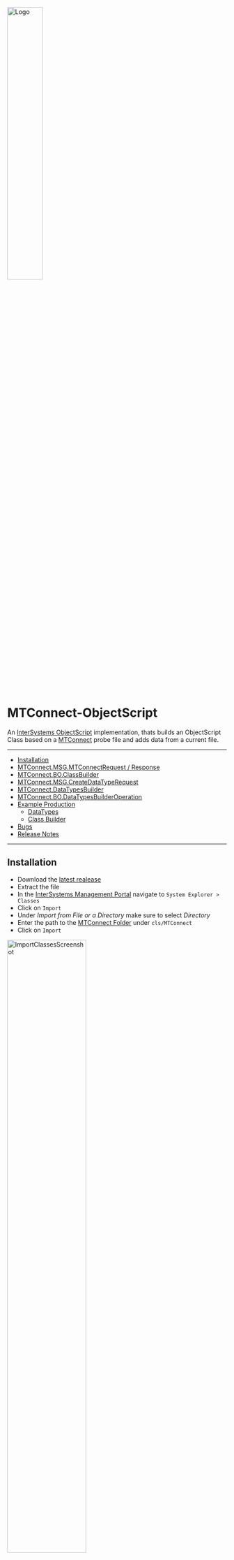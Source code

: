 <img src = "https://raw.githubusercontent.com/phil1436/MTConnect-ObjectScript/master/resources/logo.png" alt = "Logo" width = "40%"/>

# MTConnect-ObjectScript

An [InterSystems ObjectScript](https://docs.intersystems.com/irislatest/csp/docbook/DocBook.UI.Page.cls?KEY=GCOS_INTRO) implementation, thats builds an ObjectScript Class based on a [MTConnect](https://www.mtconnect.org/) probe file and adds data from a current file.

---

-   [Installation](https://github.com/phil1436/MTConnect-ObjectScript#installation)
-   [MTConnect.MSG.MTConnectRequest / Response](https://github.com/phil1436/MTConnect-ObjectScript#mtconnectmsgmtconnectrequest--response)
-   [MTConnect.BO.ClassBuilder](https://github.com/phil1436/MTConnect-ObjectScript#mtconnectboclassbuilder)
-   [MTConnect.MSG.CreateDataTypeRequest](https://github.com/phil1436/MTConnect-ObjectScript#mtconnectmsgcreatedatatyperequest)
-   [MTConnect.DataTypesBuilder](https://github.com/phil1436/MTConnect-ObjectScript#mtconnectdatatypesbuilder)
-   [MTConnect.BO.DataTypesBuilderOperation](https://github.com/phil1436/MTConnect-ObjectScript#mtconnectbodatatypesbuilderoperation)
-   [Example Production](https://github.com/phil1436/MTConnect-ObjectScript#example-production)
    -   [DataTypes](https://github.com/phil1436/MTConnect-ObjectScript#datatypes)
    -   [Class Builder](https://github.com/phil1436/MTConnect-ObjectScript#class-builder)
-   [Bugs](https://github.com/phil1436/MTConnect-ObjectScript#bugs)
-   [Release Notes](https://github.com/phil1436/MTConnect-ObjectScript#release-notes)

---

## Installation

-   Download the [latest realease](https://github.com/phil1436/MTConnect-ObjectScript/releases/latest)
-   Extract the file
-   In the [InterSystems Management Portal](https://docs.intersystems.com/irislatest/csp/docbook/DocBook.UI.Page.cls?KEY=GSA_USING_PORTAL) navigate to `System Explorer > Classes`
-   Click on `Import`
-   Under _Import from File or a Directory_ make sure to select _Directory_
-   Enter the path to the [MTConnect Folder](https://github.com/phil1436/MTConnect-ObjectScript/tree/master/cls/MTConnect) under `cls/MTConnect`
-   Click on `Import`

<img src="https://raw.githubusercontent.com/phil1436/MTConnect-ObjectScript/master/resources/ImportClassesScreenshot.png" title ="ImportClassesScreenshot" width = "60%"/>

---

## [MTConnect.MSG.MTConnectRequest](https://github.com/phil1436/MTConnect-ObjectScript/blob/master/cls/MTConnect/MSG/MTConnectRequest.cls) / [Response](https://github.com/phil1436/MTConnect-ObjectScript/blob/master/cls/MTConnect/MSG/MTConnectResponse.cls)

-   `probe`: Holds the data from the probe file.
-   `probeFromFile`: When enabled the probe property contains an absolute path to the probe file. When disabled the probe property contains the probe file as a string.
-   `current`: Holds the data from the current file.
-   `currentToFile`: When enabled the current property contains an absolute path to the current file. When disabled the current property contains the current file as a string.
-   `recievedLine`(optional): Holds a received string. (Used for _cleardata_)
-   `className`(will be set): The complete class name of the generated class.

---

## [MTConnect.BO.ClassBuilder](https://github.com/phil1436/MTConnect-ObjectScript/blob/master/cls/MTConnect/BO/ClassBuilder.cls)

A Business Operation, that builts an ObjectScript class based on a MTConnect probe file. After the class is successfully generated, the operation inserts data from a MTConnect current file.

### Request

[MTConnect.MSG.MTConnectRequest](https://github.com/phil1436/MTConnect-ObjectScript/blob/master/cls/MTConnect/MSG/MTConnectRequest.cls)

### Response

[MTConnect.MSG.MTConnectResponse](https://github.com/phil1436/MTConnect-ObjectScript/blob/master/cls/MTConnect/MSG/MTConnectResponse.cls)

### Settings

#### MTConnect

-   `PackageName`: The package where the class will be generated in.
-   `suffixClass`: A suffix for the class name.
-   `Kind`: _ID_ or _Name_. Sets from which attributes the class will be build.
-   `ClearData`: When enabled deletes all data, when a `***CL***` message is received.
-   `SuperClasses`: Define comma seperated superclasses for the class.

#### MTConnectDataTypes

-   `GenerateDataTypes`: When enabled the MTConnect Datatypes will be generated automatically.
-   `DataTypesPackage`: The package where the MTConnect datatypes exists or will be generated in.
-   `GenerateIsValid`: When enabled generates a IsValid Method for the datatypes
-   `GenerateNormalize`: When enabled generates a Normalize Method for the datatypes
-   `GenerateLogicalToDisplay`: When enabled generates a LogicalToDisplay Method for the datatypes
-   `GenerateDisplayToLogical`: When enabled generates a DisplayToLogical Method for the datatypes

#### LOG

-   `Log`: When enabled all changes will be written to a log file.
-   `LogFile`: An absolute path to the log file.

---

## [MTConnect.MSG.CreateDataTypeRequest](https://github.com/phil1436/MTConnect-ObjectScript/blob/master/cls/MTConnect/MSG/CreateDataTypeRequest.cls)

-   `Name`: The name of the datatype.
-   `Unit`: The unit to display the datatype with.
-   `DataType`: The underlying ObjectScript type (Currently only works with _%String_, _%Integer_ and _%Double_).
-   `AllowedStringValues`: Comma separated list for the allowed values. If left empty all values will be allowed. (only used when `DataType` is _%String_)
-   `AllowedNumericMaxValue`: The maximum value that is allowed. If left empty all values will be allowed. (only used when `DataType` is _%Double_ or _%Integer_)
-   `AllowedNumericMinValue`: The minimum value that is allowed. If left empty all values will be allowed. (only used when `DataType` is _%Double_ or _%Integer_)

---

## [MTConnect.DataTypesBuilder](https://github.com/phil1436/MTConnect-ObjectScript/blob/master/cls/MTConnect/DataTypesBuilder.cls)

Builds MTConnect Datatypes based on a [MTConnect.MSG.CreateDataTypeRequest](https://github.com/phil1436/MTConnect-ObjectScript/blob/master/cls/MTConnect/MSG/CreateDataTypeRequest.cls).

### Execute Method

-   `pRequest`: The [MTConnect.MSG.CreateDataTypeRequest](https://github.com/phil1436/MTConnect-ObjectScript/blob/master/cls/MTConnect/MSG/CreateDataTypeRequest.cls)
-   `pPackage`: The package name to store the datatypes (Default is _MTConnect.DataTypes_)
-   `pGenerateIsValid`: If enabled generates the _IsValid_ method for the datatype (enabled by default)
-   `pGenerateNormalize`: If enabled generates the _Normalize_ method for the datatype (enabled by default)
-   `pGenerateDisplayToLogical`: If enabled generates the _DisplayToLogical_ method for the datatype (enabled by default)
-   `pGenerateLogicalToDisplay`: If enabled generates the _LogicalToDisplay_ method for the datatype (enabled by default)

---

## [MTConnect.BO.DataTypesBuilderOperation](https://github.com/phil1436/MTConnect-ObjectScript/blob/master/cls/MTConnect/BO/DataTypesBuilderOperation.cls)

A Business Operation to build MTConnect Datatypes based on a [MTConnect.MSG.CreateDataTypeRequest](https://github.com/phil1436/MTConnect-ObjectScript/blob/master/cls/MTConnect/MSG/CreateDataTypeRequest.cls).

### Request

[MTConnect.MSG.CreateDataTypeRequest](https://github.com/phil1436/MTConnect-ObjectScript/blob/master/cls/MTConnect/MSG/CreateDataTypeRequest.cls)

### Response

[Ens.StringResponse](https://docs.intersystems.com/irislatest/csp/documatic/%25CSP.Documatic.cls?LIBRARY=ENSLIB&CLASSNAME=Ens.StringResponse)

### Settings

#### DataType

-   `Package`: The package name to store the datatypes (Default is _MTConnect.DataTypes_)
-   `IsValid`: If enabled generates the _IsValid_ method for the datatype
-   `Normalize`: If enabled generates the _Normalize_ method for the datatype
-   `DisplayToLogical`: If enabled generates the _DisplayToLogical_ method for the datatype
-   `LogicalToDisplay`: If enabled generates the _LogicalToDisplay_ method for the datatype

> Tip: Hava a look at [MTConnect.DataTypes](https://github.com/phil1436/MTConnect-ObjectScript/tree/master/cls/MTConnect/DataTypes) for some default MTConnect DataTypes.

---

## [Example Production](https://github.com/phil1436/MTConnect-ObjectScript/tree/master/cls/MTConnect/ExampleProduction)

A simple [Production](https://github.com/phil1436/MTConnect-ObjectScript/blob/master/cls/MTConnect/ExampleProduction/Production.cls) to show the usage of the [DataTypesBuilder Operation](https://github.com/phil1436/MTConnect-ObjectScript/blob/master/cls/MTConnect/BO/DataTypesBuilderOperation.cls) and the [ClassBuilder Operation](https://github.com/phil1436/MTConnect-ObjectScript/blob/master/cls/MTConnect/BO/ClassBuilder.cls).

How to open and start the Production:

-   In the InterSystems Management Portal navigate to `Interoperabilty > Configure > Production > Go`
-   Click on `Production Settings`
-   Navigate to `Actions > Open`
-   Choose `MTConnect > ExampleProduction > Production > Go`
-   Click on `Start`

### DataTypes

An example for how to use the [DataTypesBuilder Operation](https://github.com/phil1436/MTConnect-ObjectScript/blob/master/cls/MTConnect/BO/DataTypesBuilderOperation.cls) to create MTConnect DataTypes.

-   From the _category_ dropdown menu choose `DataTypes`
-   Choose the `DataTypes Process`
-   Navigate to `Actions > Test`
-   From the _Request Type_ dropdown menu choose `Ens.StringRequest`
    -   Type in the `StringValue` field _String_ to generate a String MTConnect DataType
        **OR**
    -   Type in the `StringValue` field _Double_ to generate a Double MTConnect DataType
        **OR**
    -   Type in the `StringValue` field _Inetger_ to generate a Integer MTConnect DataType
-   Click on `Invoke Testing Service`
-   You can follow the _Visual Trace_ to see how the DataType was created
-   You will find the DataTypes under `MTConnect.ExampleProduction.DataTypes`

![resources/ExampleProductionDataTypesDemo](https://raw.githubusercontent.com/phil1436/MTConnect-ObjectScript/master/resources/ExampleProductionDataTypesDemo.gif)

### Class Builder

An example for how to use the [ClassBuilder Operation](https://github.com/phil1436/MTConnect-ObjectScript/blob/master/cls/MTConnect/BO/ClassBuilder.cls) to create MTConnect Class from a MTConnect [Probe](http://mtconnect.mazakcorp.com:5609/probe) and [Current](http://mtconnect.mazakcorp.com:5609/current) file.

-   From the _category_ dropdown menu choose `Class Builder`
-   Choose the `Class Builder Process`
-   Navigate to `Actions > Test`
-   From the _Request Type_ dropdown menu choose `Ens.Request`
-   Click on `Invoke Testing Service`
-   You can follow the _Visual Trace_ to see how the MTConnect Class was created
-   You will find the MTConnect Class under `MTConnect.ExampleProduction.BuiltClasses`
-   The Operation will also generate MTConnect DataTypes based on the files. You can find them under `MTConnect.ExampleProduction.DataTypes`

![resources/ExampleProductionClassBuilderDemo](https://raw.githubusercontent.com/phil1436/MTConnect-ObjectScript/master/resources/ExampleProductionClassBuilderDemo.gif)

---

## Bugs

-   _no known bugs_

---

## [Release Notes](https://github.com/phil1436/MTConnect-ObjectScript/blob/master/CHANGELOG.md)

### [v0.0.3](https://github.com/phil1436/MTConnect-ObjectScript/tree/0.0.3)

---

by Jannis S. & Philipp B.

powered by [InterSystems](https://www.intersystems.com/).

_This application is **not** supported by InterSystems Corporation._
